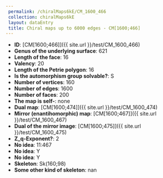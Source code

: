 ```yaml
--- 
 permalink: /chiralMaps6kE/CM_1600_466 
 collection: chiralMaps6kE
 layout: dataEntry
 title: Chiral maps up to 6000 edges - CM[1600;466]
---
```


- **ID**: [CM[1600;466]]({{ site.url }}/test/CM_1600_466)
- **Genus of the underlying surface**: 621
- **Length of the face**: 16
- **Valency**: 20
- **Length of the Petrie polygon**: 16
- **Is the automorphism group solvable?**: S
- **Number of vertices**: 160
- **Number of edges**: 1600
- **Number of faces**: 200
- **The map is self-**: none
- **Dual map**: [CM[1600;474]]({{ site.url }}/test/CM_1600_474)
- **Mirror (enantihomorphic) map**: [CM[1600;467]]({{ site.url }}/test/CM_1600_467)
- **Dual of the mirror image**: [CM[1600;475]]({{ site.url }}/test/CM_1600_475)
- **Z_q-Exponent?**: 2
- **No idea**:  11:467
- **No idea**: Y
- **No idea**: Y
- **Skeleton**: Sk(160;98)
- **Some other kind of skeleton**: nan
